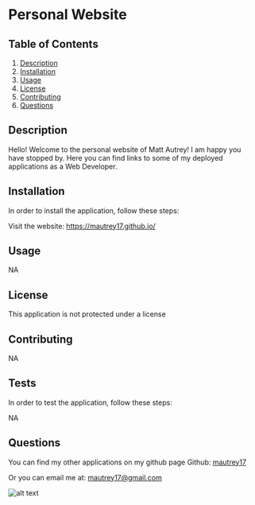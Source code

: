 # Personal Website




## Table of Contents
1. [Description](#Description)
2. [Installation](#Installation)
3. [Usage](#Usage)
4. [License](#License)
5. [Contributing](#Contributing)
6. [Questions](#Questions)

## Description
Hello! Welcome to the personal website of Matt Autrey! I am happy you have stopped by. Here you can find links to some of my deployed applications as a Web Developer.

## Installation
In order to install the application, follow these steps: 

Visit the website: https://mautrey17.github.io/

## Usage
NA

## License
This application is not protected under a license

## Contributing
NA

## Tests
In order to test the application, follow these steps:

NA

## Questions
You can find my other applications on my github page
Github: [mautrey17](https://github.com/mautrey17) 

Or you can email me at: mautrey17@gmail.com

![alt text](public/employeeScreenshot.png)